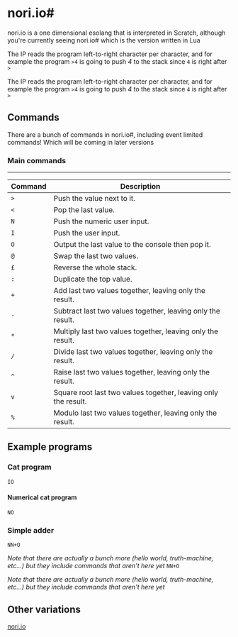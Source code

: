 # nori.io#
nori.io is a one dimensional esolang that is interpreted in Scratch, although you're currently seeing nori.io# which is the version written in Lua

The IP reads the program left-to-right character per character, and for example the program `>4` is going to push *4* to the stack since `4` is right after `>`

The IP reads the program left-to-right character per character, and for example the program `>4` is going to push *4* to the stack since `4` is right after `>`

## Commands
There are a bunch of commands in nori.io#, including event limited commands! Which will be coming in later versions

### Main commands
***

| Command     | Description                                                   |
| ----------- | ------------------------------------------------------------- |
| `>`         | Push the value next to it.                                    |
| `<`         | Pop the last value.                                           |
| `N`         | Push the numeric user input.                                  |
| `I`         | Push the user input.                                          |
| `O`         | Output the last value to the console then pop it.             |
| `@`         | Swap the last two values.                                     |
| `£`         | Reverse the whole stack.                                      |
| `:`         | Duplicate the top value.                                      |
| `+`         | Add last two values together, leaving only the result.        |
| `-`         | Subtract last two values together, leaving only the result.   |
| `*`         | Multiply last two values together, leaving only the result.   |
| `/`         | Divide last two values together, leaving only the result.     |
| `^`         | Raise last two values together, leaving only the result.      |
| `v`         | Square root last two values together, leaving only the result.|
| `%`         | Modulo last two values together, leaving only the result.     |

## Example programs

### Cat program
```IO```

#### Numerical cat program
```NO```

### Simple adder
```NN+O```

*Note that there are actually a bunch more (hello world, truth-machine, etc...) but they include commands that aren't here yet*
```NN+O```

*Note that there are actually a bunch more (hello world, truth-machine, etc...) but they include commands that aren't here yet*

## Other variations
[nori.io](https://scratch.mit.edu/projects/819125582/)
